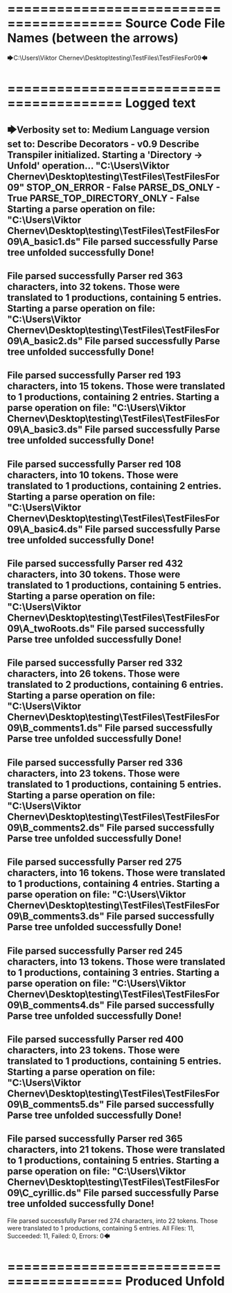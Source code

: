 ========================================
Source Code File Names (between the arrows)
========================================

🡆C:\Users\Viktor Chernev\Desktop\testing\TestFiles\TestFilesFor09🡄

========================================
Logged text
========================================

🡆Verbosity set to: Medium
Language version set to: Describe Decorators - v0.9
Describe Transpiler initialized.
Starting a 'Directory -> Unfold' operation...
"C:\Users\Viktor Chernev\Desktop\testing\TestFiles\TestFilesFor09"
STOP_ON_ERROR - False
PARSE_DS_ONLY - True
PARSE_TOP_DIRECTORY_ONLY - False
Starting a parse operation on file: "C:\Users\Viktor Chernev\Desktop\testing\TestFiles\TestFilesFor09\A_basic1.ds"
File parsed successfully
Parse tree unfolded successfully
Done!
------------------------
File parsed successfully
Parser red 363 characters, into 32 tokens.
Those were translated to 1 productions, containing 5 entries.
Starting a parse operation on file: "C:\Users\Viktor Chernev\Desktop\testing\TestFiles\TestFilesFor09\A_basic2.ds"
File parsed successfully
Parse tree unfolded successfully
Done!
------------------------
File parsed successfully
Parser red 193 characters, into 15 tokens.
Those were translated to 1 productions, containing 2 entries.
Starting a parse operation on file: "C:\Users\Viktor Chernev\Desktop\testing\TestFiles\TestFilesFor09\A_basic3.ds"
File parsed successfully
Parse tree unfolded successfully
Done!
------------------------
File parsed successfully
Parser red 108 characters, into 10 tokens.
Those were translated to 1 productions, containing 2 entries.
Starting a parse operation on file: "C:\Users\Viktor Chernev\Desktop\testing\TestFiles\TestFilesFor09\A_basic4.ds"
File parsed successfully
Parse tree unfolded successfully
Done!
------------------------
File parsed successfully
Parser red 432 characters, into 30 tokens.
Those were translated to 1 productions, containing 5 entries.
Starting a parse operation on file: "C:\Users\Viktor Chernev\Desktop\testing\TestFiles\TestFilesFor09\A_twoRoots.ds"
File parsed successfully
Parse tree unfolded successfully
Done!
------------------------
File parsed successfully
Parser red 332 characters, into 26 tokens.
Those were translated to 2 productions, containing 6 entries.
Starting a parse operation on file: "C:\Users\Viktor Chernev\Desktop\testing\TestFiles\TestFilesFor09\B_comments1.ds"
File parsed successfully
Parse tree unfolded successfully
Done!
------------------------
File parsed successfully
Parser red 336 characters, into 23 tokens.
Those were translated to 1 productions, containing 5 entries.
Starting a parse operation on file: "C:\Users\Viktor Chernev\Desktop\testing\TestFiles\TestFilesFor09\B_comments2.ds"
File parsed successfully
Parse tree unfolded successfully
Done!
------------------------
File parsed successfully
Parser red 275 characters, into 16 tokens.
Those were translated to 1 productions, containing 4 entries.
Starting a parse operation on file: "C:\Users\Viktor Chernev\Desktop\testing\TestFiles\TestFilesFor09\B_comments3.ds"
File parsed successfully
Parse tree unfolded successfully
Done!
------------------------
File parsed successfully
Parser red 245 characters, into 13 tokens.
Those were translated to 1 productions, containing 3 entries.
Starting a parse operation on file: "C:\Users\Viktor Chernev\Desktop\testing\TestFiles\TestFilesFor09\B_comments4.ds"
File parsed successfully
Parse tree unfolded successfully
Done!
------------------------
File parsed successfully
Parser red 400 characters, into 23 tokens.
Those were translated to 1 productions, containing 5 entries.
Starting a parse operation on file: "C:\Users\Viktor Chernev\Desktop\testing\TestFiles\TestFilesFor09\B_comments5.ds"
File parsed successfully
Parse tree unfolded successfully
Done!
------------------------
File parsed successfully
Parser red 365 characters, into 21 tokens.
Those were translated to 1 productions, containing 5 entries.
Starting a parse operation on file: "C:\Users\Viktor Chernev\Desktop\testing\TestFiles\TestFilesFor09\C_cyrillic.ds"
File parsed successfully
Parse tree unfolded successfully
Done!
------------------------
File parsed successfully
Parser red 274 characters, into 22 tokens.
Those were translated to 1 productions, containing 5 entries.
All Files: 11, Succeeded: 11, Failed: 0, Errors: 0🡄

========================================
Produced Unfold
========================================

